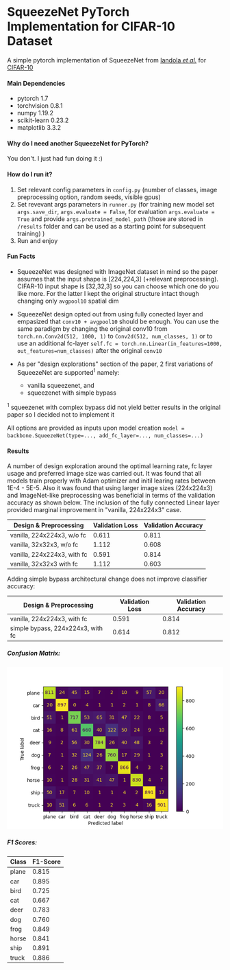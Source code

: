 SqueezeNet PyTorch Implementation for CIFAR-10 Dataset  
================================================================

A simple pytorch implementation of SqueezeNet from [Iandola *et al.*](https://arxiv.org/abs/1602.07360) for [CIFAR-10](https://www.cs.toronto.edu/~kriz/cifar.html) 

#### Main Dependencies
* pytorch 1.7
* torchvision 0.8.1
* numpy 1.19.2
* scikit-learn 0.23.2
* matplotlib 3.3.2

#### Why do I need another SqueezeNet for PyTorch?

You don't. I just had fun doing it :)

#### How do I run it?

1. Set relevant config parameters in `config.py` (number of classes, image preprocessing option, random seeds, visible gpus)
2. Set revevant args parameters in `runner.py` (for training new model set `args.save_dir`, `args.evaluate = False`, for evaluation `args.evaluate = True` and provide `args.pretrained_model_path` (those are stored in `/results` folder and can be used as a starting point for subsequent training) )
3. Run and enjoy

#### Fun Facts

* SqueezeNet was designed with ImageNet dataset in mind so the paper assumes that the 
input shape is [224,224,3] (+relevant preprocessing). CIFAR-10 input shape is [32,32,3] so you can choose which one do you like more. For the latter I kept the original structure intact though changing only `avgpool10` spatial dim

* SqueezeNet design opted out from using fully conected layer and empasized that `conv10 + avgpool10` should be enough. You can use the same paradigm by changing the original conv10 from 
`torch.nn.Conv2d(512, 1000, 1)` to `Conv2d(512, num_classes, 1)` or to use an additional fc-layer `self.fc = torch.nn.Linear(in_features=1000, out_features=num_classes)` after the original `conv10`

* As per "design explorations" section of the paper, 2 first variations of SqueezeNet are supported<sup>1</sup> namely: 
    * vanilla squeezenet, and
    * squeezenet with simple bypass

<sup>1</sup> squeezenet with complex bypass did not yield better results in the original paper so I decided not to implement it

All options are provided as inputs upon model creation `model = backbone.SqueezeNet(type=..., add_fc_layer=..., num_classes=...)` 

#### Results

A number of design exploration around the optimal learning rate, fc layer usage and preferred image size was carried out. It was found that all models train properly with Adam optimizer and initil learing rates between 1E-4 - 5E-5. Also it was found that using larger image sizes (224x224x3) and ImageNet-like preprocessing was beneficial in terms of the validation accuracy as shown below. The inclusion of the fully connected Linear layer provided marginal improvement in "vanilla, 224x224x3" case.

| Design & Preprocessing | Validation Loss | Validation Accuracy
| --- | --- | --- |
| vanilla, 224x224x3, w/o fc | 0.611 | 0.811 |
| vanilla, 32x32x3, w/o fc | 1.112 | 0.608 |
| vanilla, 224x224x3, with fc | 0.591 | 0.814 |
| vanilla, 32x32x3 with fc | 1.112 | 0.603 |

Adding simple bypass architectural change does not improve classifier accuracy:

| Design & Preprocessing | Validation Loss | Validation Accuracy
| --- | --- | --- |
| vanilla, 224x224x3, with fc | 0.591 | 0.814 |
| simple bypass, 224x224x3, with fc | 0.614 | 0.812 |

##### Confusion Matrix:

![Alt text](./results/confusion_matrix.png?raw=true)


##### F1 Scores:

| Class | F1-Score |
| --- | --- |
|plane|0.815|
|car|0.895|
|bird|0.725|
|cat|0.667|
|deer|0.783|
|dog|0.760|
|frog|0.849|
|horse|0.841|
|ship|0.891|
|truck|0.886|
